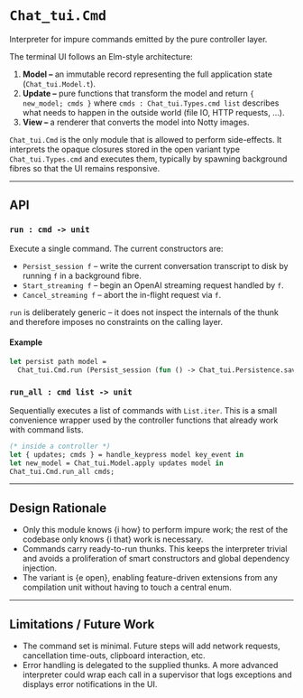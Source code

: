 # `Chat_tui.Cmd`

Interpreter for impure commands emitted by the pure controller layer.

The terminal UI follows an Elm-style architecture:

1. **Model –** an immutable record representing the full application state
   (`Chat_tui.Model.t`).
2. **Update –** pure functions that transform the model and return
   `{ new_model; cmds }` where `cmds : Chat_tui.Types.cmd list` describes
   what needs to happen in the outside world (file IO, HTTP requests, …).
3. **View –** a renderer that converts the model into Notty images.

`Chat_tui.Cmd` is the only module that is allowed to perform side-effects.
It interprets the opaque closures stored in the open variant type
`Chat_tui.Types.cmd` and executes them, typically by spawning background
fibres so that the UI remains responsive.

---

## API

### `run : cmd -> unit`

Execute a single command.  The current constructors are:

* `Persist_session f` – write the current conversation transcript to disk
  by running `f` in a background fibre.
* `Start_streaming f` – begin an OpenAI streaming request handled by `f`.
* `Cancel_streaming f` – abort the in-flight request via `f`.

`run` is deliberately generic – it does not inspect the internals of the
thunk and therefore imposes no constraints on the calling layer.

#### Example

```ocaml
let persist path model =
  Chat_tui.Cmd.run (Persist_session (fun () -> Chat_tui.Persistence.save path model))
```

### `run_all : cmd list -> unit`

Sequentially executes a list of commands with `List.iter`.  This is a small
convenience wrapper used by the controller functions that already work with
command lists.

```ocaml
(* inside a controller *)
let { updates; cmds } = handle_keypress model key_event in
let new_model = Chat_tui.Model.apply updates model in
Chat_tui.Cmd.run_all cmds;
```

---

## Design Rationale

* Only this module knows {i how} to perform impure work; the rest of the
  codebase only knows {i that} work is necessary.
* Commands carry ready-to-run thunks.  This keeps the interpreter trivial
  and avoids a proliferation of smart constructors and global dependency
  injection.
* The variant is {e open}, enabling feature-driven extensions from any
  compilation unit without having to touch a central enum.

---

## Limitations / Future Work

* The command set is minimal.  Future steps will add network requests,
  cancellation time-outs, clipboard interaction, etc.
* Error handling is delegated to the supplied thunks.  A more advanced
  interpreter could wrap each call in a supervisor that logs exceptions and
  displays error notifications in the UI.


